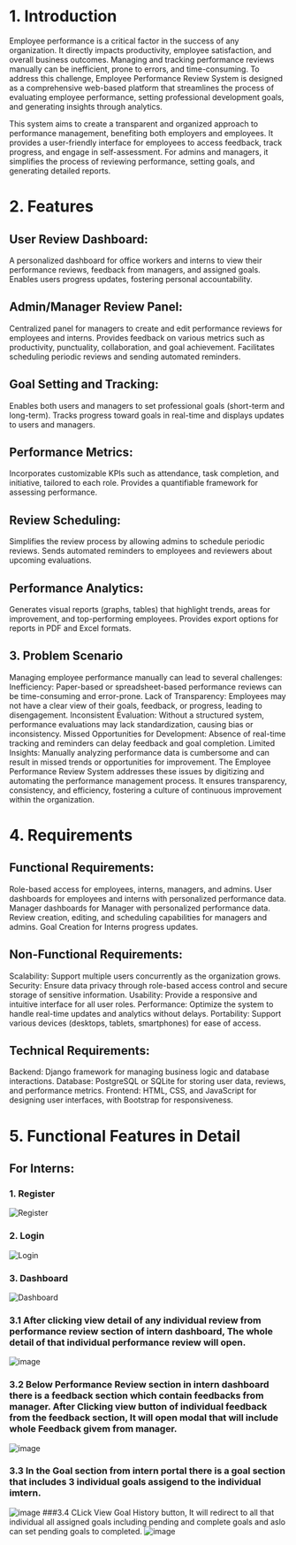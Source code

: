 # 1. Introduction
  Employee performance is a critical factor in the success of any organization.
   It directly impacts productivity, employee satisfaction, and overall business outcomes.
   Managing and tracking performance reviews manually can be inefficient, prone to errors, and time-consuming.
   To address this challenge, Employee Performance Review System is designed as a comprehensive web-based platform
   that streamlines the process of evaluating employee performance, setting professional development goals, and generating insights through analytics.

  This system aims to create a transparent and organized approach to performance management, benefiting both employers and employees.
  It provides a user-friendly interface for employees to access feedback, track progress, and engage in self-assessment.
  For admins and managers, it simplifies the process of reviewing performance, setting goals, and generating detailed reports.

# 2. Features
## User Review Dashboard:
  A personalized dashboard for office workers and interns to view their performance reviews, feedback from managers, and assigned goals.
  Enables users progress updates, fostering personal accountability.

## Admin/Manager Review Panel:
  Centralized panel for managers to create and edit performance reviews for employees and interns.
  Provides feedback on various metrics such as productivity, punctuality, collaboration, and goal achievement.
  Facilitates scheduling periodic reviews and sending automated reminders.
  
## Goal Setting and Tracking:
  Enables both users and managers to set professional goals (short-term and long-term).
  Tracks progress toward goals in real-time and displays updates to users and managers.
  
## Performance Metrics:
  Incorporates customizable KPIs such as attendance, task completion, and initiative, tailored to each role.
  Provides a quantifiable framework for assessing performance.
  
## Review Scheduling:
Simplifies the review process by allowing admins to schedule periodic reviews.
Sends automated reminders to employees and reviewers about upcoming evaluations.
  
## Performance Analytics:  
  Generates visual reports (graphs, tables) that highlight trends, areas for improvement, and top-performing employees.
  Provides export options for reports in PDF and Excel formats.
  
## 3. Problem Scenario
Managing employee performance manually can lead to several challenges:
Inefficiency: Paper-based or spreadsheet-based performance reviews can be time-consuming and error-prone.
Lack of Transparency: Employees may not have a clear view of their goals, feedback, or progress, leading to disengagement.
Inconsistent Evaluation: Without a structured system, performance evaluations may lack standardization, causing bias or inconsistency.
Missed Opportunities for Development: Absence of real-time tracking and reminders can delay feedback and goal completion.
Limited Insights: Manually analyzing performance data is cumbersome and can result in missed trends or opportunities for improvement.
The Employee Performance Review System addresses these issues by digitizing and automating the performance management process.
It ensures transparency, consistency, and efficiency, fostering a culture of continuous improvement within the organization.

# 4. Requirements
## Functional Requirements:
  Role-based access for employees, interns, managers, and admins.
  User dashboards for employees and interns with personalized performance data.
  Manager dashboards for Manager with personalized performance data.
  Review creation, editing, and scheduling capabilities for managers and admins.
  Goal Creation for Interns progress updates.

## Non-Functional Requirements:
  Scalability: Support multiple users concurrently as the organization grows.
  Security: Ensure data privacy through role-based access control and secure storage of sensitive information.
  Usability: Provide a responsive and intuitive interface for all user roles.
  Performance: Optimize the system to handle real-time updates and analytics without delays.
  Portability: Support various devices (desktops, tablets, smartphones) for ease of access.

## Technical Requirements:
Backend: Django framework for managing business logic and database interactions.
Database: PostgreSQL or SQLite for storing user data, reviews, and performance metrics.
Frontend: HTML, CSS, and JavaScript for designing user interfaces, with Bootstrap for responsiveness.

# 5. Functional Features in Detail
## For Interns:
### 1. Register
![Register](https://github.com/user-attachments/assets/b0910276-73b8-4b18-9b26-ab83f7692791)

### 2. Login
![Login](https://github.com/user-attachments/assets/87c73498-e811-44f2-87a9-eb48d9bdf927)

### 3. Dashboard
![Dashboard](https://github.com/user-attachments/assets/2079ce9f-a54f-4dde-8b30-6a7b56e233e9)
### 3.1 After clicking view detail of any individual review from performance review section of intern dashboard, The whole detail of that individual performance review will open.
![image](https://github.com/user-attachments/assets/e95c9b10-df72-4d4b-ab6c-3056ce068230)
### 3.2 Below Performance Review section in intern dashboard there is a feedback section which contain feedbacks from manager. After Clicking view button of individual feedback from the feedback section, It will open modal that will include whole Feedback givem from manager.
![image](https://github.com/user-attachments/assets/773c1464-3f68-440e-b451-8580b92b1d0f)
### 3.3 In the Goal section from intern portal there is a goal section that includes 3 individual goals assigend to the individual imtern.
![image](https://github.com/user-attachments/assets/eb97699e-bf28-424d-8753-7fa47edcf286)
###3.4 CLick View Goal History button, It will redirect to all that individual all assigned goals including pending and complete goals and aslo can set pending goals to completed.
![image](https://github.com/user-attachments/assets/aea22240-32de-4b1c-bf72-7a7f6bcb0ab1)




